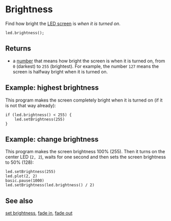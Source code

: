 # Brightness

Find how bright the [LED screen](/device/screen) is _when it is turned on_.

```sig
led.brightness();
```

## Returns

* a [number](/types/number) that means how bright the screen is when it is turned on, from `0` (darkest) to `255` (brightest). For example, the number `127` means the screen is halfway bright when it is turned on.

## Example: highest brightness

This program makes the screen completely bright when it is turned on (if it is not that way already):

```blocks
if (led.brightness() < 255) {
    led.setBrightness(255)
}
```

## Example: change brightness

This program makes the screen brightness 100% (255).  Then it turns on
the center LED (`2, 2`), waits for one second and then sets the screen
brightness to 50% (128):

```blocks
led.setBrightness(255)
led.plot(2, 2)
basic.pause(1000)
led.setBrightness(led.brightness() / 2)
```

## See also

[set brightness](/reference/led/set-brightness), [fade in](/reference/led/fade-in), [fade out](/reference/led/fade-out)

